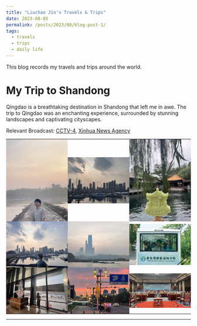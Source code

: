 ```yaml
---
title: "Liuchao Jin's Travels & Trips"
date: 2023-08-05
permalink: /posts/2023/08/blog-post-1/
tags:
  - travels
  - trips
  - daily life
---
```



This blog records my travels and trips around the world.

My Trip to Shandong
======

Qingdao is a breathtaking destination in Shandong that left me in awe. The trip to Qingdao was an enchanting experience, surrounded by stunning landscapes and captivating cityscapes.

Relevant Broadcast: [CCTV-4](https://mp.weixin.qq.com/s/Y9oGXY8-rL6yHTg3ufDDTQ), [Xinhua News Agency](http://sd.news.cn/20230628/571bffe4c35240d5974698244ed0569a/c.html)

<style>
  table {
    border-collapse: collapse;
    width: 100%;
  }

  td {
    padding: 0;
  }

  img {
    display: block;
    width: 100%;
  }
</style>

<table>
  <tr>
    <td><img src='/files/Trip/2023_Shandong/Shandong_1.jpg'></td>
    <td><img src='/files/Trip/2023_Shandong/Shandong_2.jpg'></td>
    <td><img src='/files/Trip/2023_Shandong/Shandong_3.jpg'></td>
  </tr>
  <tr>
    <td><img src='/files/Trip/2023_Shandong/Shandong_4.jpg'></td>
    <td><img src='/files/Trip/2023_Shandong/Shandong_5.jpg'></td>
    <td><img src='/files/Trip/2023_Shandong/Shandong_6.jpg'></td>
  </tr>
  <tr>
    <td><img src='/files/Trip/2023_Shandong/Shandong_7.jpg'></td>
    <td><img src='/files/Trip/2023_Shandong/Shandong_8.jpg'></td>
    <td><img src='/files/Trip/2023_Shandong/Shandong_9.jpg'></td>
  </tr>
</table>

------
